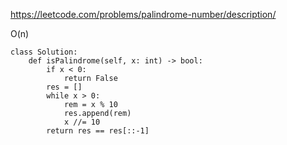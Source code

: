 https://leetcode.com/problems/palindrome-number/description/

O(n)
```
class Solution:
    def isPalindrome(self, x: int) -> bool:
        if x < 0:
            return False
        res = []
        while x > 0:
            rem = x % 10
            res.append(rem)
            x //= 10
        return res == res[::-1]
```
